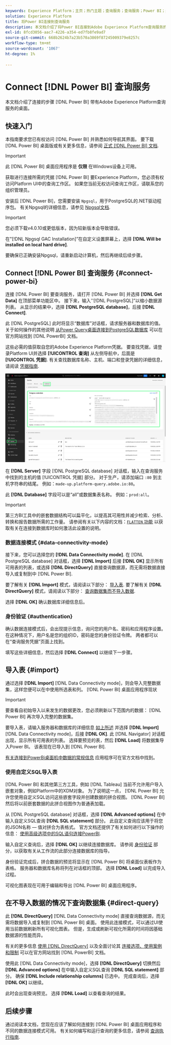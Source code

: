 ```yaml
---
keywords: Experience Platform；主页；热门主题；查询服务；查询服务；Power BI；power bi；连接到查询服务；
solution: Experience Platform
title: 将Power BI连接到查询服务
description: 本文档介绍了将Power BI连接到Adobe Experience Platform查询服务的步骤。
exl-id: 8fcd3056-aac7-4226-a354-ed7fb8fe9ad7
source-git-commit: 668b2624b7a23b570a3869f87245009379e8257c
workflow-type: tm+mt
source-wordcount: '1067'
ht-degree: 1%

---
```


# Connect [!DNL Power BI] 查询服务

本文档介绍了连接的步骤 [!DNL Power BI] 带有Adobe Experience Platform查询服务的桌面。

## 快速入门

本指南要求您已有权访问 [!DNL Power BI] 并熟悉如何导航其界面。 要下载 [!DNL Power BI] 桌面版或有关更多信息，请参阅 [正式 [!DNL Power BI] 文档](https://docs.microsoft.com/zh-cn/power-bi/).

>[!IMPORTANT]
>
> 此 [!DNL Power BI] 桌面应用程序是 **仅限** 在Windows设备上可用。

获取进行连接所需的凭据 [!DNL Power BI] 要Experience Platform，您必须有权访问Platform UI中的查询工作区。 如果您当前无权访问查询工作区，请联系您的组织管理员。

安装后 [!DNL Power BI]，您需要安装 `Npgsql`，用于PostgreSQL的.NET驱动程序包。 有关Npgsql的详细信息，请参见 [Npgsql文档](https://www.npgsql.org/doc/index.html).

>[!IMPORTANT]
>
>您必须下载v4.0.10或更低版本，因为较新版本会导致错误。

在&quot;[!DNL Npgsql GAC Installation]”在自定义设置屏幕上，选择 **[!DNL Will be installed on local hard drive]**.

要确保已正确安装Npgsql，请重新启动计算机，然后再继续后续步骤。

## Connect [!DNL Power BI] 查询服务 {#connect-power-bi}

连接 [!DNL Power BI] 要查询服务，请打开 [!DNL Power BI] 并选择 **[!DNL Get Data]** 在顶部菜单功能区中。 接下来，输入&#39;&#39;[!DNL PostgreSQL]”以缩小数据源列表。 从显示的结果中，选择 **[!DNL PostgreSQL database]**，后接 **[!DNL Connect]**.

此 [!DNL PostgreSQL] 此时将显示“数据库”对话框，请求服务器和数据库的值。 关于如何操作的其他说明 [从Power Query桌面连接到PostgreSQL数据库](https://learn.microsoft.com/en-us/power-query/connectors/postgresql#connect-to-a-postgresql-database-from-power-query-desktop) 可以在官方网站找到 [!DNL PowerBI] 文档。

这些必需的值获取自您的Adobe Experience Platform凭据。 要查找凭据，请登录Platform UI并选择 **[!UICONTROL 查询]** 从左侧导航中，后面是 **[!UICONTROL 凭据]**. 有关查找数据库名称、主机、端口和登录凭据的详细信息，请阅读 [凭据指南](../ui/credentials.md).

![突出显示了“凭据”选项卡和“过期凭据”的“Experience Platform查询”工作区。](../images/clients/power-bi/query-service-credentials-page.png)

在 **[!DNL Server]** 字段 [!DNL PostgreSQL database] 对话框，输入在查询服务中找到的主机的值 [!UICONTROL 凭据] 部分。 对于生产，请添加端口 `:80` 到主机字符串的结尾。 例如：`made-up.platform-query.adobe.io:80`。

此 **[!DNL Database]** 字段可以是“all”或数据集表名称。 例如：`prod:all`。

>[!IMPORTANT]
>
>第三方BI工具中的嵌套数据结构可以扁平化，以提高其可用性并减少检索、分析、转换和报告数据所需的工作量。 请参阅有关以下内容的文档：[`FLATTEN` 功能](../essential-concepts/flatten-nested-data.md) 以获取有关在连接到数据库时如何激活此设置的说明。

### 数据连接模式 {#data-connectivity-mode}

接下来，您可以选择您的 **[!DNL Data Connectivity mode]**. 在 [!DNL PostgreSQL database] 对话框，选择 **[!DNL Import]** 后接 **[!DNL OK]** 显示所有可用表的列表，或选择 **[!DNL DirectQuery]** 直接查询数据源，而无需将数据直接导入或复制到中 [!DNL Power BI].

要了解有关 **[!DNL Import]** 模式，请阅读以下部分： [导入表](#import). 要了解有关 **[!DNL DirectQuery]** 模式，请阅读以下部分： [查询数据集而不导入数据](#direct-query).

选择 **[!DNL OK]** 确认数据库详细信息后。

### 身份验证 {#authentication}

确认数据连接模式后，会出现提示信息，询问您的用户名、密码和应用程序设置。 在这种情况下，用户名是您的组织ID，密码是您的身份验证令牌。 两者都可以在“查询服务凭据”页面上找到。

填写这些详细信息，然后选择 **[!DNL Connect]** 以继续下一步骤。

## 导入表 {#import}

通过选择 **[!DNL Import]** [!DNL Data Connectivity mode]，则会导入完整数据集，这样您便可以在中使用所选表和列。 [!DNL Power BI] 桌面应用程序现状

>[!IMPORTANT]
>
>要查看自初始导入以来发生的数据更改，您必须刷新以下范围内的数据： [!DNL Power BI] 再次导入完整的数据集。

要导入表，请输入服务器和数据库的详细信息 [如上所述](#connect-power-bi) 并选择 **[!DNL Import]** [!DNL Data Connectivity mode]，后接 **[!DNL OK]**. 此 [!DNL Navigator] 对话框出现，显示所有可用表的列表。 选择要预览的表，然后 **[!DNL Load]** 将数据集导入Power BI。 该表现在已导入到 [!DNL Power BI].

[有关连接到PowerBi桌面机中数据的常规信息](https://learn.microsoft.com/en-us/power-bi/connect-data/desktop-quickstart-connect-to-data#connect-to-data) 应用程序可在官方文档中找到。

### 使用自定义SQL导入表

[!DNL Power BI] 和其他第三方工具，例如 [!DNL Tableau] 当前不允许用户导入嵌套对象，例如Platform中的XDM对象。 为了说明这一点， [!DNL Power BI] 允许您使用自定义SQL访问这些嵌套字段并创建数据的拼合视图。 [!DNL Power BI] 然后将以前嵌套数据的此拼合视图作为普通表加载。

从 [!DNL PostgreSQL database] 对话框，选择 **[!DNL Advanced options]** 在中输入自定义SQL查询 **[!DNL SQL statement]** 部分。 此自定义查询应该用于将您的JSON名称 — 值对拼合为表格式。 官方文档还提供了有关如何进行以下操作的信息： [使用高级选项中的SQL语句连接PowerBI](https://learn.microsoft.com/en-us/power-query/connectors/postgresql#connect-using-advanced-options).

输入自定义查询后，选择 **[!DNL OK]** 以继续连接数据库。 请参阅 [身份验证](#authentication) 部分，以获取有关从工作流的此部分连接数据库的指导。

身份验证完成后，拼合数据的预览将显示在 [!DNL Power BI] 将桌面仪表板作为表格。 服务器和数据库名称将列在对话框的顶部。 选择 **[!DNL Load]** 以完成导入过程。

可视化图表现在可用于编辑和导出 [!DNL Power BI] 桌面应用程序。

## 在不导入数据的情况下查询数据集 {#direct-query}

此 **[!DNL DirectQuery]** [!DNL Data Connectivity mode] 直接查询数据源，而无需将数据导入或复制到 [!DNL Power BI] 桌面。 使用此连接模式，可以通过UI使用当前数据刷新所有可视化图表。 但是，生成或刷新可视化所需的时间将因基础数据源的性能而异。

有关的更多信息 [使用 [!DNL DirectQuery]](https://learn.microsoft.com/en-us/power-bi/connect-data/desktop-use-directquery) 以及全面讨论其 [连接选项、使用案例和限制](https://learn.microsoft.com/en-us/power-bi/connect-data/desktop-directquery-about) 可以在官方网站找到 [!DNL PowerBI] 文档。

使用此 [!DNL Data Connectivity mode]，选择 **[!DNL DirectQuery]** 切换然后 **[!DNL Advanced options]** 在中输入自定义SQL查询 **[!DNL SQL statement]** 部分。 确保 **[!DNL Include relationship columns]** 已选中。 完成查询后，选择 **[!DNL OK]** 以继续。

此时会出现查询预览。 选择 **[!DNL Load]** 以查看查询的结果。

## 后续步骤

通过阅读本文档，您现在应该了解如何连接到 [!DNL Power BI] 桌面应用程序和不同的数据连接模式可用。 有关如何编写和运行查询的更多信息，请参阅 [查询执行指南](../best-practices/writing-queries.md).
